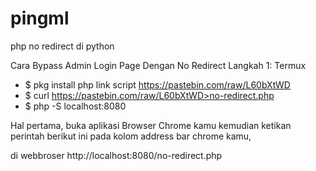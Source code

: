 # pingml

php no redirect di python

Cara Bypass Admin Login Page Dengan No Redirect
Langkah 1: Termux

- $ pkg install php
link script https://pastebin.com/raw/L60bXtWD
- $ curl https://pastebin.com/raw/L60bXtWD>no-redirect.php
- $ php -S localhost:8080

Hal pertama, buka aplikasi Browser Chrome kamu kemudian ketikan perintah berikut ini pada kolom address bar chrome kamu,

di webbroser http://localhost:8080/no-redirect.php
